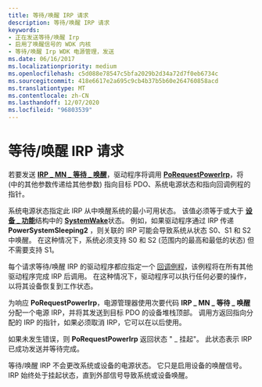 ```yaml
---
title: 等待/唤醒 IRP 请求
description: 等待/唤醒 IRP 请求
keywords:
- 正在发送等待/唤醒 Irp
- 启用了唤醒信号的 WDK 内核
- 等待/唤醒 Irp WDK 电源管理，发送
ms.date: 06/16/2017
ms.localizationpriority: medium
ms.openlocfilehash: c5d088e78547c5bfa2029b2d34a72d7f0eb6734c
ms.sourcegitcommit: 418e6617e2a695c9cb4b37b5b60e264760858acd
ms.translationtype: MT
ms.contentlocale: zh-CN
ms.lasthandoff: 12/07/2020
ms.locfileid: "96803539"
---
```

# <a name="waitwake-irp-requests"></a>等待/唤醒 IRP 请求





若要发送 [**IRP \_ MN \_ 等待 \_ 唤醒**](./irp-mn-wait-wake.md)，驱动程序将调用 [**PoRequestPowerIrp**](/windows-hardware/drivers/ddi/wdm/nf-wdm-porequestpowerirp)，将 (中的其他参数传递给其他参数) 指向目标 PDO、系统电源状态和指向回调例程的指针。

系统电源状态指定此 IRP 从中唤醒系统的最小可用状态。 该值必须等于或大于 [**设备 \_ 功能**](/windows-hardware/drivers/ddi/wdm/ns-wdm-_device_capabilities)结构中的 [**SystemWake**](systemwake.md)状态。 例如，如果驱动程序通过 IRP 传递 **PowerSystemSleeping2** ，则关联的 IRP 可能会导致系统从状态 S0、S1 和 S2 中唤醒。 在这种情况下，系统必须支持 S0 和 S2 (范围内的最高和最低的状态) 但不需要支持 S1。

每个请求等待/唤醒 IRP 的驱动程序都应指定一个 [回调例程](wait-wake-callback-routines.md)，该例程将在所有其他驱动程序完成 IRP 后调用。 在这种情况下，驱动程序可以执行任何必要的操作，以将其设备恢复到工作状态。

为响应 **PoRequestPowerIrp**，电源管理器使用次要代码 **IRP \_ MN \_ 等待 \_ 唤醒** 分配一个电源 IRP，并将其发送到目标 PDO 的设备堆栈顶部。 调用方返回指向分配的 IRP 的指针，如果必须取消 IRP，它可以在以后使用。

如果未发生错误，则 **PoRequestPowerIrp** 返回状态 " \_ 挂起"。 此状态表示 IRP 已成功发送并等待完成。

等待/唤醒 IRP 不会更改系统或设备的电源状态。 它只是启用设备的唤醒信号。 IRP 始终处于挂起状态，直到外部信号导致系统或设备唤醒。

 

